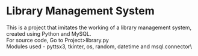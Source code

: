 # Library Management System
This is a project that imitates the working of a library management system, created using Python and MySQL.\
For source code, Go to Project>library.py\
Modules used - pyttsx3, tkinter, os, random, datetime and msql.connector\
